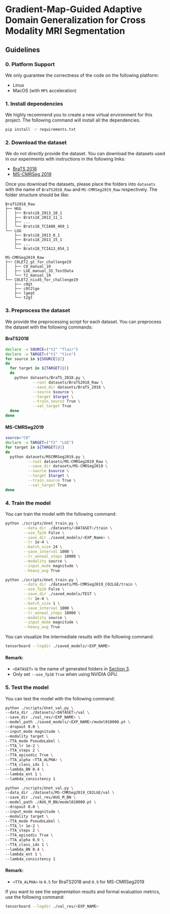 # Gradient-Map-Guided Adaptive Domain Generalization for Cross Modality MRI Segmentation
## Guidelines
### 0. Platform Support
We only guarantee the correctness of the code on the following platform:
* Linux
* MacOS (with `MPS` acceleration)
### 1. Install dependencies
We highly recommend you to create a new virtual environment for this project. The following command will install all the dependencies.
```bash
pip install -r requirements.txt
```
### 2. Download the dataset
We do not directly provide the dataset. You can download the datasets used in our experiments with instructions in the following links:
- [BraTS 2018](https://www.med.upenn.edu/sbia/brats2018/data.html)
- [MS-CMRSeg 2019](https://zmiclab.github.io/zxh/0/mscmrseg19/)

Once you download the datasets, please place the folders into `datasets` with the name of `BraTS2018_Raw` and `MS-CMRSeg2019_Raw` respectively. The folder structure should be like:
```
BraTS2018_Raw
├── HGG
│   ├── Brats18_2013_10_1
│   ├── Brats18_2013_11_1
│   ├── ...
│   └── Brats18_TCIA08_469_1
└── LGG
    ├── Brats18_2013_0_1
    ├── Brats18_2013_15_1
    ├── ...
    └── Brats18_TCIA13_654_1
```
```
MS-CMRSeg2019_Raw
├── C0LET2_gt_for_challenge19
│   ├── C0_manual_10
│   ├── LGE_manual_35_TestData
│   └── T2_manual_10
└── C0LET2_nii45_for_challenge19
    ├── c0gt
    ├── c0t2lge
    ├── lgegt
    └── t2gt
```
### 3. Preprocess the dataset
We provide the preprocessing script for each dataset. You can preprocess the dataset with the following commands:
#### BraTS2018
```bash
declare -a SOURCE=("t2" "flair")
declare -a TARGET=("t1" "t1ce")
for source in ${SOURCE[@]}
do
  for target in ${TARGET[@]}
  do
    python datasets/BraTS_2018.py \
            --root datasets/BraTS2018_Raw \
            --save_dir datasets/BraTS_2018 \
            --source $source \
            --target $target \
            --train_source True \
            --val_target True
  done
done
```
#### MS-CMRSeg2019
```bash
source="C0"
declare -a TARGET=("T2" "LGE")
for target in ${TARGET[@]}
do
  python datasets/MSCMRSeg2019.py \
          --root datasets/MS-CMRSeg2019_Raw \
          --save_dir datasets/MS-CMRSeg2019 \
          --source $source \
          --target $target \
          --train_source True \
          --val_target True
done
```
### 4. Train the model
You can train the model with the following command:
```bash
python ./scripts/Unet_train.py \
        --data_dir ./datasets/<DATASET>/train \
        --use_fp16 False \
        --save_dir ./saved_models/<EXP_Name> \
        --lr 1e-4 \
        --batch_size 24 \
        --save_interval 1000 \
        --lr_anneal_steps 10000 \
        --modality source \
        --input_mode magnitude \
        --heavy_aug True
```
```bash
python ./scripts/Unet_train.py \
        --data_dir ./datasets/MS-CMRSeg2019_C02LGE/train \
        --use_fp16 False \
        --save_dir ./saved_models/TEST \
        --lr 1e-4 \
        --batch_size 1 \
        --save_interval 1000 \
        --lr_anneal_steps 10000 \
        --modality source \
        --input_mode magnitude \
        --heavy_aug True
```
You can visualize the intermediate results with the following command:
```bash
tensorboard --logdir ./saved_models/<EXP_NAME>
```
#### Remark: 
* `<DATASET>` is the name of generated folders in [Section 3](#3-preprocess-the-dataset).
* Only set `--use_fp16` `True` when using NVIDIA GPU.
### 5. Test the model
You can test the model with the following command:
```bash
python ./scripts/Unet_val.py \
--data_dir ./datasets/<DATASET>/val \
--save_dir ./val_res/<EXP_NAME> \
--model_path ./saved_models/<EXP_NAME>/model010000.pt \
--dropout 0.0 \
--input_mode magnitude \
--modality target \
--TTA_mode PseudoLabel \
--TTA_lr 1e-2 \
--TTA_steps 2 \
--TTA_episodic True \
--TTA_alpha <TTA_ALPHA> \
--TTA_class_idx 1 \
--lambda_BN 0.4 \
--lambda_ent 1 \
--lambda_consistency 1
```
```bash
python ./scripts/Unet_val.py \
--data_dir ./datasets/MS-CMRSeg2019_C02LGE/val \
--save_dir ./val_res/AUG_M_BN \
--model_path ./AUG_M_BN/model010000.pt \
--dropout 0.0 \
--input_mode magnitude \
--modality target \
--TTA_mode PseudoLabel \
--TTA_lr 1e-2 \
--TTA_steps 2 \
--TTA_episodic True \
--TTA_alpha 0.9 \
--TTA_class_idx 1 \
--lambda_BN 0.4 \
--lambda_ent 1 \
--lambda_consistency 1
```
#### Remark:
* `<TTA_ALPHA>` is `0.5` for BraTS2018 and `0.9` for MS-CMRSeg2019

If you want to see the segmentation results and formal evaluation metrics, use the following command:
```bash
tensorboard --logdir ./val_res/<EXP_NAME>
```

